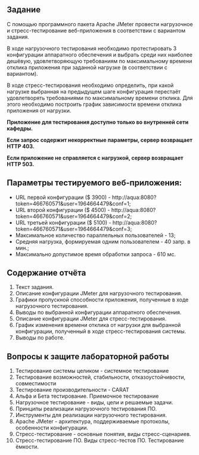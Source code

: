 ## Задание

С помощью программного пакета Apache JMeter провести нагрузочное и стресс-тестирование веб-приложения в соответствии с
вариантом задания.

В ходе нагрузочного тестирования необходимо протестировать 3 конфигурации аппаратного обеспечения и выбрать среди них
наиболее дешёвую, удовлетворяющую требованиям по максимальному времени отклика приложения при заданной нагрузке (в
соответствии с вариантом).

В ходе стресс-тестирования необходимо определить, при какой нагрузке выбранная на предыдущем шаге конфигурация перестаёт
удовлетворять требованиями по максимальному времени отклика. Для этого необходимо построить график зависимости времени
отклика приложения от нагрузки.

**Приложение для тестирования доступно только во внутренней сети кафедры.**

**Если запрос содержит некорректные параметры, сервер возвращает HTTP 403.**

**Если приложение не справляется с нагрузкой, сервер возвращает HTTP 503.**

## Параметры тестируемого веб-приложения:

- URL первой конфигурации ($ 3900) - http://aqua:8080?token=466760571&user=1964664479&conf=1;
- URL второй конфигурации ($ 4500) - http://aqua:8080?token=466760571&user=1964664479&conf=2;
- URL третьей конфигурации ($ 5100) - http://aqua:8080?token=466760571&user=1964664479&conf=3;
- Максимальное количество параллельных пользователей - 13;
- Средняя нагрузка, формируемая одним пользователем - 40 запр. в мин.;
- Максимально допустимое время обработки запроса - 610 мс.

## Содержание отчёта

1. Текст задания.
2. Описание конфигурации JMeter для нагрузочного тестирования.
3. Графики пропускной способности приложения, полученные в ходе нагрузочного тестирования.
4. Выводы по выбранной конфигурации аппаратного обеспечения.
5. Описание конфигурации JMeter для стресс-тестирования.
6. График изменения времени отклика от нагрузки для выбранной конфигурации, полученный в ходе стресс-тестирования
   системы.
7. Выводы по работе.

## Вопросы к защите лабораторной работы

1. Тестирование системы целиком - системное тестирование
2. Тестирование возможностей, стабильности, отказоустойчивости, совместимости
3. Тестирование производительности - CARAT
4. Альфа и Бета тестирование. Приемочное тестирование
5. Нагрузочное тестирование - виды, цели и решаемые задачи.
6. Принципы реализации нагрузочного тестирования ПО.
7. Инструменты для реализации нагрузочного тестирования.
8. Apache JMeter - архитектура, поддерживаемые протоколы, особенности конфигурации.
9. Стресс-тестирование - основные понятия, виды стресс-сценариев.
10. Стресс-тестирование ПО. Виды стресс-тестов ПО. Тестирование ёмкости.
